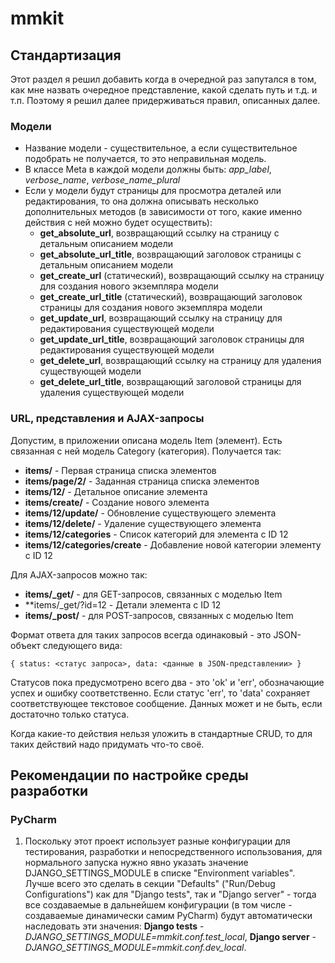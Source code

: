 # mmkit

## Стандартизация
Этот раздел я решил добавить когда в очередной раз запутался в том, как мне назвать очередное представление, какой
сделать путь и т.д. и т.п. Поэтому я решил далее придерживаться правил, описанных далее.

### Модели
- Название модели - существительное, а если существительное подобрать не получается, то это неправильная модель.
- В классе Meta в каждой модели должны быть: *app_label*, *verbose_name*, *verbose_name_plural*
- Если у модели будут страницы для просмотра деталей или редактирования, то она должна описывать несколько
  дополнительных методов (в зависимости от того, какие именно действия с ней можно будет осуществить):
    - **get_absolute_url**, возвращающий ссылку на страницу с детальным описанием модели
    - **get_absolute_url_title**, возвращающий заголовок страницы с детальным описанием модели
    - **get_create_url** (статический), возвращающий ссылку на страницу для создания нового экземпляра модели
    - **get_create_url_title** (статический), возвращающий заголовок страницы для создания нового экземпляра модели
    - **get_update_url**, возвращающий ссылку на страницу для редактирования существующей модели
    - **get_update_url_title**, возвращающий заголовок страницы для редактирования существующей модели
    - **get_delete_url**, возвращающий ссылку на страницу для удаления существующей модели
    - **get_delete_url_title**, возвращающий заголовой страницы для удаления существующей модели
  
### URL, представления и AJAX-запросы
Допустим, в приложении описана модель Item (элемент). Есть связанная с ней модель Category (категория). Получается так:

- **items/** - Первая страница списка элементов
- **items/page/2/** - Заданная страница списка элементов
- **items/12/** - Детальное описание элемента
- **items/create/** - Создание нового элемента
- **items/12/update/** - Обновление существующего элемента
- **items/12/delete/** - Удаление существующего элемента
- **items/12/categories** - Список категорий для элемента с ID 12
- **items/12/categories/create** - Добавление новой категории элементу с ID 12

Для AJAX-запросов можно так:

- **items/_get/** - для GET-запросов, связанных с моделью Item
- **items/_get/?id=12 - Детали элемента с ID 12
- **items/_post/** - для POST-запросов, связанных с моделью Item

Формат ответа для таких запросов всегда одинаковый - это JSON-объект следующего вида:

`{
    status: <статус запроса>,
    data: <данные в JSON-представлении>
}`

Статусов пока предусмотрено всего два - это 'ok' и 'err', обозначающие успех и ошибку соответственно. Если статус 'err',
то 'data' сохраняет соответствующее текстовое сообщение. Данных может и не быть, если достаточно только статуса.

Когда какие-то действия нельзя уложить в стандартные CRUD, то для таких действий надо придумать что-то своё.
## Рекомендации по настройке среды разработки
### PyCharm
1. Поскольку этот проект использует разные конфигурации для тестирования, разработки и непосредственного использования,
   для нормального запуска нужно явно указать значение DJANGO_SETTINGS_MODULE в списке "Environment variables". Лучше
   всего это сделать в секции "Defaults" ("Run/Debug Configurations") как для "Django tests", так и "Django server" -
   тогда все создаваемые в дальнейшем конфигурации (в том числе - создаваемые динамически самим PyCharm) будут
   автоматически наследовать эти значения: **Django tests** - *DJANGO_SETTINGS_MODULE=mmkit.conf.test_local*, **Django
   server** - *DJANGO_SETTINGS_MODULE=mmkit.conf.dev_local*.
   
